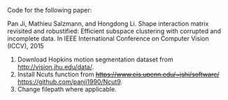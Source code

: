 Code for the following paper:

Pan Ji, Mathieu Salzmann, and Hongdong Li. Shape interaction matrix revisited and robustified: 
Efficient subspace clustering with corrupted and incomplete data. In IEEE International Conference 
on Computer Vision (ICCV), 2015

1. Download Hopkins motion segmentation dataset from http://vision.jhu.edu/data/.
2. Install Ncuts function from ~~https://www.cis.upenn.edu/~jshi/software/~~ https://github.com/panji1990/Ncut9.
3. Change filepath where applicable.
